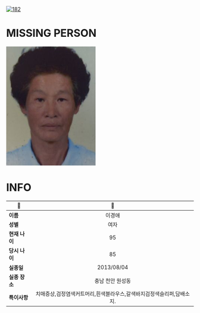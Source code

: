 [![182](https://img.shields.io/badge/%EC%8B%A4%EC%A2%85%EC%8B%A0%EA%B3%A0%EB%8A%94%20%EA%B5%AD%EB%B2%88%EC%97%86%EC%9D%B4-182-blue)](http://safe182.go.kr/index.do)

# MISSING PERSON

<img src="./missing_person.jpg">

# INFO

|🔑|💎|
|--|:--:|
|**이름**|이경애|
|**성별**|여자|
|**현재 나이**|95|
|**당시 나이**|85|
|**실종일**|2013/08/04|
|**실종 장소**|충남 천안 원성동 |
|**특이사항**|치매증상,검정염색커트머리,흰색블라우스,갈색바지검정색슬리퍼,담배소지.|
